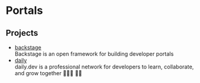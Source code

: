 # Portals

## Projects

- [backstage](https://github.com/backstage/backstage)
  <br/>Backstage is an open framework for building developer portals
- [daily](https://github.com/dailydotdev/daily)
  <br/>daily.dev is a professional network for developers to learn, collaborate, and grow together 👩🏽‍💻 👨‍💻